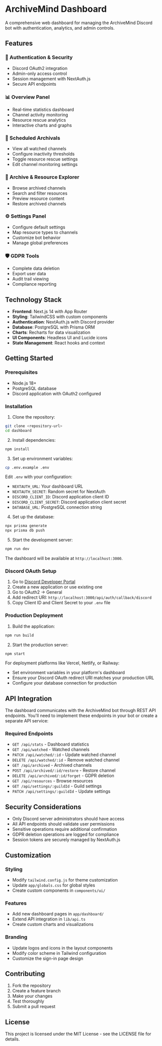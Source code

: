 # ArchiveMind Dashboard

A comprehensive web dashboard for managing the ArchiveMind Discord bot with authentication, analytics, and admin controls.

## Features

### 🔐 Authentication & Security
- Discord OAuth2 integration
- Admin-only access control
- Session management with NextAuth.js
- Secure API endpoints

### 📊 Overview Panel
- Real-time statistics dashboard
- Channel activity monitoring
- Resource rescue analytics
- Interactive charts and graphs

### 📅 Scheduled Archivals
- View all watched channels
- Configure inactivity thresholds
- Toggle resource rescue settings
- Edit channel monitoring settings

### 📂 Archive & Resource Explorer
- Browse archived channels
- Search and filter resources
- Preview resource content
- Restore archived channels

### ⚙️ Settings Panel
- Configure default settings
- Map resource types to channels
- Customize bot behavior
- Manage global preferences

### 🛡️ GDPR Tools
- Complete data deletion
- Export user data
- Audit trail viewing
- Compliance reporting

## Technology Stack

- **Frontend**: Next.js 14 with App Router
- **Styling**: TailwindCSS with custom components
- **Authentication**: NextAuth.js with Discord provider
- **Database**: PostgreSQL with Prisma ORM
- **Charts**: Recharts for data visualization
- **UI Components**: Headless UI and Lucide icons
- **State Management**: React hooks and context

## Getting Started

### Prerequisites

- Node.js 18+
- PostgreSQL database
- Discord application with OAuth2 configured

### Installation

1. Clone the repository:
```bash
git clone <repository-url>
cd dashboard
```

2. Install dependencies:
```bash
npm install
```

3. Set up environment variables:
```bash
cp .env.example .env
```

Edit `.env` with your configuration:
- `NEXTAUTH_URL`: Your dashboard URL
- `NEXTAUTH_SECRET`: Random secret for NextAuth
- `DISCORD_CLIENT_ID`: Discord application client ID
- `DISCORD_CLIENT_SECRET`: Discord application client secret
- `DATABASE_URL`: PostgreSQL connection string

4. Set up the database:
```bash
npx prisma generate
npx prisma db push
```

5. Start the development server:
```bash
npm run dev
```

The dashboard will be available at `http://localhost:3000`.

### Discord OAuth Setup

1. Go to [Discord Developer Portal](https://discord.com/developers/applications)
2. Create a new application or use existing one
3. Go to OAuth2 → General
4. Add redirect URI: `http://localhost:3000/api/auth/callback/discord`
5. Copy Client ID and Client Secret to your `.env` file

### Production Deployment

1. Build the application:
```bash
npm run build
```

2. Start the production server:
```bash
npm start
```

For deployment platforms like Vercel, Netlify, or Railway:
- Set environment variables in your platform's dashboard
- Ensure your Discord OAuth redirect URI matches your production URL
- Configure your database connection for production

## API Integration

The dashboard communicates with the ArchiveMind bot through REST API endpoints. You'll need to implement these endpoints in your bot or create a separate API service:

### Required Endpoints

- `GET /api/stats` - Dashboard statistics
- `GET /api/watched` - Watched channels
- `PATCH /api/watched/:id` - Update watched channel
- `DELETE /api/watched/:id` - Remove watched channel
- `GET /api/archived` - Archived channels
- `POST /api/archived/:id/restore` - Restore channel
- `DELETE /api/archived/:id/forget` - GDPR deletion
- `GET /api/resources` - Browse resources
- `GET /api/settings/:guildId` - Guild settings
- `PATCH /api/settings/:guildId` - Update settings

## Security Considerations

- Only Discord server administrators should have access
- All API endpoints should validate user permissions
- Sensitive operations require additional confirmation
- GDPR deletion operations are logged for compliance
- Session tokens are securely managed by NextAuth.js

## Customization

### Styling
- Modify `tailwind.config.js` for theme customization
- Update `app/globals.css` for global styles
- Create custom components in `components/ui/`

### Features
- Add new dashboard pages in `app/dashboard/`
- Extend API integration in `lib/api.ts`
- Create custom charts and visualizations

### Branding
- Update logos and icons in the layout components
- Modify color scheme in Tailwind configuration
- Customize the sign-in page design

## Contributing

1. Fork the repository
2. Create a feature branch
3. Make your changes
4. Test thoroughly
5. Submit a pull request

## License

This project is licensed under the MIT License - see the LICENSE file for details.